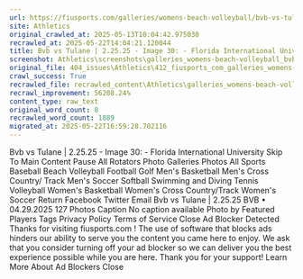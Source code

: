 ```yaml
---
url: https://fiusports.com/galleries/womens-beach-volleyball/bvb-vs-tulane-2-25-25/image-30/355/62583
site: Athletics
original_crawled_at: 2025-05-13T10:04:42.975030
recrawled_at: 2025-05-22T14:04:21.120044
title: Bvb vs Tulane | 2.25.25 - Image 30: - Florida International University
screenshot: Athletics\screenshots\galleries_womens-beach-volleyball_bvb-vs-tulane-2-25-25_image-30_355_62583_20250522140421.png
original_file: 404_issues\Athletics\412_fiusports_com_galleries_womens-beach-volleyball_bvb-vs-tulane-2-25-25_image-30_355_62583.md
crawl_success: True
recrawled_file: recrawled_content\Athletics\galleries_womens-beach-volleyball_bvb-vs-tulane-2-25-25_image-30_355_62583_20250522140421.md
recrawl_improvement: 56208.24%
content_type: raw_text
original_word_count: 8
recrawled_word_count: 1889
migrated_at: 2025-05-22T16:59:28.702116
---
```


Bvb vs Tulane | 2.25.25 - Image 30: - Florida International University
Skip To Main Content
Pause All Rotators
Photo Galleries
Photos
All Sports
Baseball
Beach Volleyball
Football
Golf
Men's Basketball
Men's Cross Country/ Track
Men's Soccer
Softball
Swimming and Diving
Tennis
Volleyball
Women's Basketball
Women's Cross Country/Track
Women's Soccer
Return
Facebook
Twitter
Email
Bvb vs Tulane | 2.25.25
BVB
•
04.29.2025
127 Photos
Caption
No caption available
Photo by
Featured Players
Tags
Privacy Policy
Terms of Service
Close
Ad Blocker Detected
Thanks for visiting
fiusports.com
!
The use of software that blocks ads hinders our ability to serve you the content you came here to enjoy.
We ask that you consider turning off your ad blocker so we can deliver you the best experience possible while you are here.
Thank you for your support!
Learn More About Ad Blockers
Close